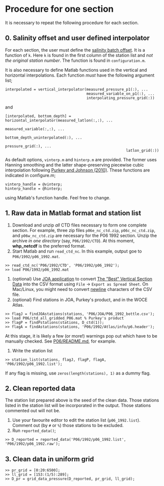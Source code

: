 # Procedure for one section

It is necessary to repeat the following procedure for each section.

## 0. Salinity offset and user defined interpolator
For each section, the user must define the [salinity batch offset](https://github.com/kkats/WOCE-GO-SHIP-clean-sections/blob/master/SalinityOffset/README.md). It is a function of `k`. Here `k` is found in the first column of the station list and *not the original station number*. The function is found in `configuration.m`.

It is also necessary to define Matlab functions used in the vertical and horizontal interpolations. Each function *must* have the following argument list;
~~~
interpolated = vertical_interpolator(measured_pressure_p1(:), ...
                                     measured_variable_on_p1(:), ...
                                     interpolating_pressure_grid(:))
~~~
and
~~~
[interpolated, bottom_depth] = horizontal_interpolator(measured_latlon(:,:), ...
                                                       measured_variable(:,:), ...
                                                       bottom_depth_uninterpolated(:), ...
                                                       pressure_grid(:), ...
                                                       latlon_grid(:))
~~~
As default options, `vinterp.m` and `hinterp.m` are provided. The former uses Hanning smoothing and the latter shape-preserving piecewise cubic interpolation following [Purkey and Johnson (2010)](https://doi.org/10.1175/2010JCLI3682.1). These functions are indicated in configure.m;
~~~
vinterp_handle = @vinterp;
hinterp_handle = @hinterp;
~~~
using Matlab's function handle. Feel free to change.

## 1. Raw data in Matlab format and station list

1. Download and unzip *all* CTD files necessary to form one complete section. For example, three zip files `p06e_nc_ctd.zip`, `p06c_nc_ctd.zip`, and `p06w_nc_ctd.zip` are necessary for the P06 1992 section. Unzip the archive *in one directory* (say, `P06/1992/CTD`). At this moment, **whp_netcdf** is the preferred format.
1. Start Matlab and run `read_ctd_nc`. In this example, output goe to `P06/1992/p06_1992.mat`.
~~~
>> read_ctd_nc('P06/1992/CTD', 'P06/1992/p06_1992');
>> load P06/1992/p06_1992.mat
~~~

1. (optional) Use [JOA application](http://joa.ucsd.edu/joa) to convert  [The "Best" Vertical Section Data](http://joa.ucsd.edu/data/best.html) into the CSV format using `File` → `Export as Spread Sheet`. On Mac/Linux, you might need to convert [newline](https://en.wikipedia.org/wiki/Newline) characters of the CSV file.
1. (optional) Find stations in JOA, Purkey's product, and in the WOCE Atlas.
~~~
>> flagJ = findJOAstations(stations, 'P06/JOA/P06_1992_bottle.csv');
>> load P06/ctd_all_gridded_P06.mat % Purkey's product
>> flagP = findPstations(stations, D_ctd(1));
>> flagA = findAstations(stations, 'P06/1992/Atlas/info/p6.header');
~~~
At this stage, it is likely a few (or more!) warnings pop out which have to be manually checked. See [P06/README.md](https://github.com/kkats/WOCE-GO-SHIP-clean-sections/blob/master/P06/README.md), for example.
1. Write the station list
~~~
>> station_list(stations, flagJ, flagP, flagA, 'P06/1992/p06_1992.list');
~~~
If any flag is missing, use `zeros(length(stations), 1)` as a dummy flag.

## 2. Clean reported data

The station list prepared above is the seed of the clean data. Those stations listed in the station list will be incorporated in the output. Those stations commented out will not be.

1. Use your favourite editor to edit the station list (`p06_1992.list`). Comment out (by `#` or `%`) those stations to be excluded.
1. Run `reported_data()`;
~~~
>> D_reported = reported_data('P06/1992/p06_1992.list', 'P06/1992/p06_1992.raw');
~~~

## 3. Clean data in uniform grid
~~~
>> pr_grid = [0:20:6500];
>> ll_grid = [153:(1/5):289];
>> D_pr = grid_data_pressure(D_reported, pr_grid, ll_grid);
~~~



